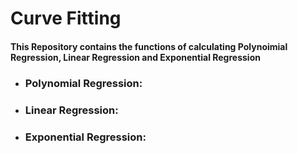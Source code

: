 # Curve Fitting
#### This Repository contains the functions of calculating Polynoimial Regression, Linear Regression and Exponential Regression 

- ### Polynomial Regression: 

- ### Linear Regression: 

- ### Exponential Regression:
